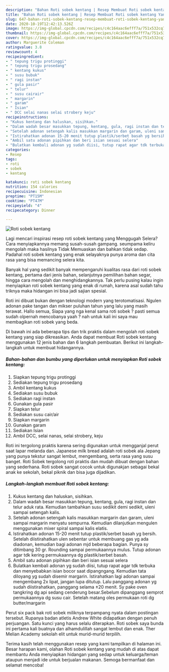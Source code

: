 ```yaml
---
description: "Bahan Roti sobek kentang | Resep Membuat Roti sobek kentang Yang Lezat"
title: "Bahan Roti sobek kentang | Resep Membuat Roti sobek kentang Yang Lezat"
slug: 647-bahan-roti-sobek-kentang-resep-membuat-roti-sobek-kentang-yang-lezat
date: 2020-10-19T12:42:13.526Z
image: https://img-global.cpcdn.com/recipes/c4c164aac6efff7a/751x532cq70/roti-sobek-kentang-foto-resep-utama.jpg
thumbnail: https://img-global.cpcdn.com/recipes/c4c164aac6efff7a/751x532cq70/roti-sobek-kentang-foto-resep-utama.jpg
cover: https://img-global.cpcdn.com/recipes/c4c164aac6efff7a/751x532cq70/roti-sobek-kentang-foto-resep-utama.jpg
author: Marguerite Coleman
ratingvalue: 3.8
reviewcount: 4
recipeingredient:
- " tepung trigu protinggi"
- " tepung trigu prosedang"
- " kentang kukus"
- " susu bubuk"
- " ragi instan"
- " gula pasir"
- " telur"
- " susu cairair"
- " margarin"
- " garam"
- " Isian"
- " DCC selai nanas selai strobery keju"
recipeinstructions:
- "Kukus kentang dan haluskan, sisihkan."
- "Dalam wadah besar masukkan tepung, kentang, gula, ragi instan dan telur aduk rata. Kemudian tambahkan susu sedikit demi sedikit, uleni sampai setengah kalis."
- "Setelah adonan setengah kalis masukkan margarin dan garam, uleni sampai margarin menyatu sempurna. Kemudian dilanjutkan mengulen menggunakan mixer spiral sampai kalis elatis."
- "Istirahatkan adonan 15-20 menit tutup plastik/serbet basah yg bersih. Setelah diistirahatkan ulen sebentar untuk membuang gas yg ada diadonan, kemudian bagi adonan mjd beberapa bagian. Punya sy ditimbang 30 gr. Rounding sampai permukaannya mulus. Tutup adonan agar tdk kering permukaannya dg plastik/serbet basah."
- "Ambil satu adonan pipihkan dan beri isian sesuai selera"
- "Bulatkan kembali adonan yg sudah diisi, tutup rapat agar tdk terbuka dan menyebabkan isian bocor saat dipangngang. Kemudian tata diloyang yg sudah disemir margarin. Istirahatkan lagi adonan sampai mengembang 2x lipat, jangan lupa ditutup. Lalu panggang adonan yg sudah diistirahatkan, panggang selama ±20 menit. Sy pake oven tangkring dg api sedang cenderung besar.Sebelum dipanggang semprot permukaannya dg susu cair. Setelah matang oles permukaan roti dg butter/margarin"
categories:
- Resep
tags:
- roti
- sobek
- kentang

katakunci: roti sobek kentang 
nutrition: 154 calories
recipecuisine: Indonesian
preptime: "PT15M"
cooktime: "PT47M"
recipeyield: "4"
recipecategory: Dinner

---
```



![Roti sobek kentang](https://img-global.cpcdn.com/recipes/c4c164aac6efff7a/751x532cq70/roti-sobek-kentang-foto-resep-utama.jpg)

Lagi mencari inspirasi resep roti sobek kentang yang Menggugah Selera? Cara menyiapkannya memang susah-susah gampang. seumpama keliru mengolah maka hasilnya Tidak Memuaskan dan bahkan tidak sedap. Padahal roti sobek kentang yang enak selayaknya punya aroma dan cita rasa yang bisa memancing selera kita.

Banyak hal yang sedikit banyak mempengaruhi kualitas rasa dari roti sobek kentang, pertama dari jenis bahan, selanjutnya pemilihan bahan segar, hingga cara mengolah dan menghidangkannya. Tak perlu pusing kalau ingin menyiapkan roti sobek kentang yang enak di rumah, karena asal sudah tahu triknya maka hidangan ini bisa jadi sajian spesial.

Roti ini dibuat bukan dengan teknologi modern yang terotomatisasi. Ngulen adonan pake tangan dan mikser puluhan tahun yang lalu yang masih terawat. Hallo semua, Siapa yang nga kenal sama roti sobek ? pasti semua sudah olpernah mencobanya yaah ? nah untuk kali ini saya mau membagikan roti sobek yang beda.


Di bawah ini ada beberapa tips dan trik praktis dalam mengolah roti sobek kentang yang siap dikreasikan. Anda dapat membuat Roti sobek kentang menggunakan 12 jenis bahan dan 6 langkah pembuatan. Berikut ini langkah-langkah untuk membuat hidangannya.

<!--inarticleads1-->

##### Bahan-bahan dan bumbu yang diperlukan untuk menyiapkan Roti sobek kentang:

1. Siapkan  tepung trigu protinggi
1. Sediakan  tepung trigu prosedang
1. Ambil  kentang kukus
1. Sediakan  susu bubuk
1. Sediakan  ragi instan
1. Gunakan  gula pasir
1. Siapkan  telur
1. Sediakan  susu cair/air
1. Siapkan  margarin
1. Gunakan  garam
1. Sediakan  Isian
1. Ambil  DCC, selai nanas, selai strobery, keju


Roti ini tergolong praktis karena sering digunakan untuk mengganjal perut saat lapar melanda dan. Japanese milk bread adalah roti sobek ala Jepang yang punya tekstur sangat lembut, mengembang, serta rasa yang susu banget. Roti Sobek tergolong roti praktis dan mudah dibuat dengan bahan yang sederhana. Roti sobek sangat cocok untuk digunakjan sebagai bekal anak ke sekolah, bekal piknik dan bisa juga dijadikan. 

<!--inarticleads2-->

##### Langkah-langkah membuat Roti sobek kentang:

1. Kukus kentang dan haluskan, sisihkan.
1. Dalam wadah besar masukkan tepung, kentang, gula, ragi instan dan telur aduk rata. Kemudian tambahkan susu sedikit demi sedikit, uleni sampai setengah kalis.
1. Setelah adonan setengah kalis masukkan margarin dan garam, uleni sampai margarin menyatu sempurna. Kemudian dilanjutkan mengulen menggunakan mixer spiral sampai kalis elatis.
1. Istirahatkan adonan 15-20 menit tutup plastik/serbet basah yg bersih. Setelah diistirahatkan ulen sebentar untuk membuang gas yg ada diadonan, kemudian bagi adonan mjd beberapa bagian. Punya sy ditimbang 30 gr. Rounding sampai permukaannya mulus. Tutup adonan agar tdk kering permukaannya dg plastik/serbet basah.
1. Ambil satu adonan pipihkan dan beri isian sesuai selera
1. Bulatkan kembali adonan yg sudah diisi, tutup rapat agar tdk terbuka dan menyebabkan isian bocor saat dipangngang. Kemudian tata diloyang yg sudah disemir margarin. Istirahatkan lagi adonan sampai mengembang 2x lipat, jangan lupa ditutup. Lalu panggang adonan yg sudah diistirahatkan, panggang selama ±20 menit. Sy pake oven tangkring dg api sedang cenderung besar.Sebelum dipanggang semprot permukaannya dg susu cair. Setelah matang oles permukaan roti dg butter/margarin


Perut six pack bak roti sobek miliknya terpampang nyata dalam postingan tersebut. Rupanya badan atletis Andrew White didapatkan dengan penuh perjuangan. Satu kunci yang harus selalu diterapkan. Roti sobek saya bunda ini pertama kali buatnya dan alhamdulillah sangat lembut dan enak. Ther Melian Academy sekolah elit untuk murid-murid terpilih. 

Terima kasih telah menggunakan resep yang kami tampilkan di halaman ini. Besar harapan kami, olahan Roti sobek kentang yang mudah di atas dapat membantu Anda menyiapkan hidangan yang sedap untuk keluarga/teman ataupun menjadi ide untuk berjualan makanan. Semoga bermanfaat dan selamat mencoba!
